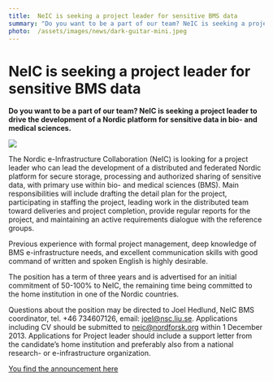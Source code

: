 ```yaml
---
title:  NeIC is seeking a project leader for sensitive BMS data 
summary: "Do you want to be a part of our team? NeIC is seeking a project leader to drive the development of a Nordic platform for sensitive data in bio- and medical sciences."
photo:  /assets/images/news/dark-guitar-mini.jpeg
---
```


NeIC is seeking a project leader for sensitive BMS data
=======================================================

**Do you want to be a part of our team? NeIC is seeking a project leader to drive the development of a Nordic platform for sensitive data in bio- and medical sciences.**

<a href="{{ site.baseurl }}/assets/images/news/dark-guitar.jpeg"> <img class="smallpic" src="{{ site.baseurl }}/assets/images/news/dark-guitar-mini.jpeg"> </a>

The Nordic e-Infrastructure Collaboration (NeIC) is looking for a project leader who can lead the development of a distributed and federated Nordic platform for secure storage, processing and authorized sharing of sensitive data, with primary use within bio- and medical sciences (BMS). Main responsibilities will include drafting the detail plan for the project, participating in staffing the project, leading work in the distributed team toward deliveries and project completion, provide regular reports for the project, and maintaining an active requirements dialogue with the reference groups.

Previous experience with formal project management, deep knowledge of BMS e-infrastructure needs, and excellent communication skills with good command of written and spoken English is highly desirable.

The position has a term of three years and is advertised for an initial commitment of 50-100% to NeIC, the remaining time being committed to the home institution in one of the Nordic countries.

Questions about the position may be directed to Joel Hedlund, NeIC BMS coordinator, tel. +46 734607126, email: <joel@nsc.liu.se>. Applications including CV should be submitted to <neic@nordforsk.org> within 1 December 2013. Applications for Project leader should include a support letter from the candidate’s home institution and preferably also from a national research- or e-infrastructure organization.

[You find the announcement here](http://neic.nordforsk.org/open-position-sensitive-data)
